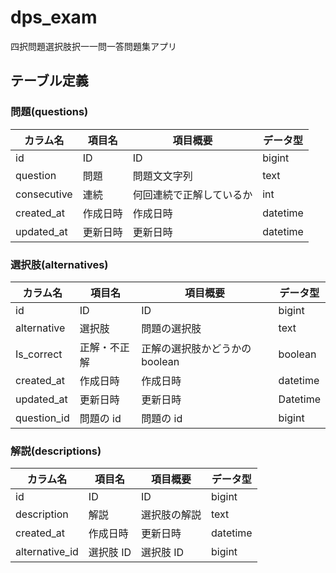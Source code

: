# dps_exam

四択問題選択肢択一一問一答問題集アプリ

## テーブル定義

### 問題(questions)

| カラム名    | 項目名   | 項目概要                 | データ型 |
| ----------- | -------- | ------------------------ | -------- |
| id          | ID       | ID                       | bigint   |
| question    | 問題     | 問題文文字列             | text     |
| consecutive | 連続     | 何回連続で正解しているか | int      |
| created_at  | 作成日時 | 作成日時                 | datetime |
| updated_at  | 更新日時 | 更新日時                 | datetime |

### 選択肢(alternatives)

| カラム名    | 項目名       | 項目概要                       | データ型 |
| ----------- | ------------ | ------------------------------ | -------- |
| id          | ID           | ID                             | bigint   |
| alternative | 選択肢       | 問題の選択肢                   | text     |
| Is_correct  | 正解・不正解 | 正解の選択肢かどうかの boolean | boolean  |
| created_at  | 作成日時     | 作成日時                       | datetime |
| updated_at  | 更新日時     | 更新日時                       | Datetime |
| question_id | 問題の id    | 問題の id                      | bigint   |

### 解説(descriptions)

| カラム名       | 項目名    | 項目概要     | データ型 |
| -------------- | --------- | ------------ | -------- |
| id             | ID        | ID           | bigint   |
| description    | 解説      | 選択肢の解説 | text     |
| created_at     | 作成日時  | 更新日時     | datetime |
| alternative_id | 選択肢 ID | 選択肢 ID    | bigint   |
